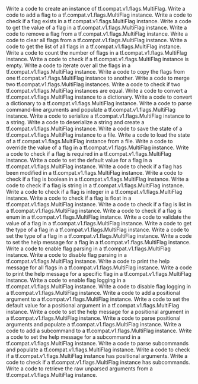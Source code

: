 Write a code to create an instance of tf.compat.v1.flags.MultiFlag.
Write a code to add a flag to a tf.compat.v1.flags.MultiFlag instance.
Write a code to check if a flag exists in a tf.compat.v1.flags.MultiFlag instance.
Write a code to get the value of a flag in a tf.compat.v1.flags.MultiFlag instance.
Write a code to remove a flag from a tf.compat.v1.flags.MultiFlag instance.
Write a code to clear all flags from a tf.compat.v1.flags.MultiFlag instance.
Write a code to get the list of all flags in a tf.compat.v1.flags.MultiFlag instance.
Write a code to count the number of flags in a tf.compat.v1.flags.MultiFlag instance.
Write a code to check if a tf.compat.v1.flags.MultiFlag instance is empty.
Write a code to iterate over all the flags in a tf.compat.v1.flags.MultiFlag instance.
Write a code to copy the flags from one tf.compat.v1.flags.MultiFlag instance to another.
Write a code to merge two tf.compat.v1.flags.MultiFlag instances.
Write a code to check if two tf.compat.v1.flags.MultiFlag instances are equal.
Write a code to convert a tf.compat.v1.flags.MultiFlag instance to a dictionary.
Write a code to convert a dictionary to a tf.compat.v1.flags.MultiFlag instance.
Write a code to parse command-line arguments and populate a tf.compat.v1.flags.MultiFlag instance.
Write a code to serialize a tf.compat.v1.flags.MultiFlag instance to a string.
Write a code to deserialize a string and create a tf.compat.v1.flags.MultiFlag instance.
Write a code to save the state of a tf.compat.v1.flags.MultiFlag instance to a file.
Write a code to load the state of a tf.compat.v1.flags.MultiFlag instance from a file.
Write a code to override the value of a flag in a tf.compat.v1.flags.MultiFlag instance.
Write a code to check if a flag is required in a tf.compat.v1.flags.MultiFlag instance.
Write a code to set the default value for a flag in a tf.compat.v1.flags.MultiFlag instance.
Write a code to check if a flag has been modified in a tf.compat.v1.flags.MultiFlag instance.
Write a code to check if a flag is boolean in a tf.compat.v1.flags.MultiFlag instance.
Write a code to check if a flag is string in a tf.compat.v1.flags.MultiFlag instance.
Write a code to check if a flag is integer in a tf.compat.v1.flags.MultiFlag instance.
Write a code to check if a flag is float in a tf.compat.v1.flags.MultiFlag instance.
Write a code to check if a flag is list in a tf.compat.v1.flags.MultiFlag instance.
Write a code to check if a flag is enum in a tf.compat.v1.flags.MultiFlag instance.
Write a code to validate the value of a flag in a tf.compat.v1.flags.MultiFlag instance.
Write a code to get the type of a flag in a tf.compat.v1.flags.MultiFlag instance.
Write a code to set the type of a flag in a tf.compat.v1.flags.MultiFlag instance.
Write a code to set the help message for a flag in a tf.compat.v1.flags.MultiFlag instance.
Write a code to enable flag parsing in a tf.compat.v1.flags.MultiFlag instance.
Write a code to disable flag parsing in a tf.compat.v1.flags.MultiFlag instance.
Write a code to print the help message for all flags in a tf.compat.v1.flags.MultiFlag instance.
Write a code to print the help message for a specific flag in a tf.compat.v1.flags.MultiFlag instance.
Write a code to enable flag logging in a tf.compat.v1.flags.MultiFlag instance.
Write a code to disable flag logging in a tf.compat.v1.flags.MultiFlag instance.
Write a code to add a positional argument to a tf.compat.v1.flags.MultiFlag instance.
Write a code to set the default value for a positional argument in a tf.compat.v1.flags.MultiFlag instance.
Write a code to set the help message for a positional argument in a tf.compat.v1.flags.MultiFlag instance.
Write a code to parse positional arguments and populate a tf.compat.v1.flags.MultiFlag instance.
Write a code to add a subcommand to a tf.compat.v1.flags.MultiFlag instance.
Write a code to set the help message for a subcommand in a tf.compat.v1.flags.MultiFlag instance.
Write a code to parse subcommands and populate a tf.compat.v1.flags.MultiFlag instance.
Write a code to check if a tf.compat.v1.flags.MultiFlag instance has positional arguments.
Write a code to check if a tf.compat.v1.flags.MultiFlag instance has subcommands.
Write a code to retrieve the raw unparsed arguments from a tf.compat.v1.flags.MultiFlag instance.



